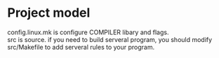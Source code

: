 # Project model
config.linux.mk is configure COMPILER libary and flags.  
src is source. if you need to build serveral program, you should modify src/Makefile to add serveral rules to your program.
